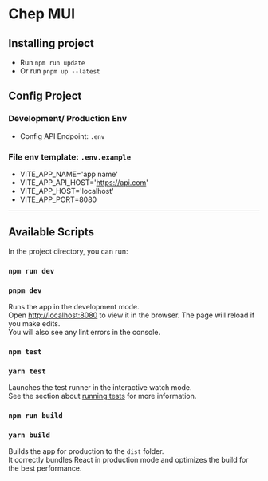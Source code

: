 # Chep MUI

## Installing project

- Run `npm run update`
- Or run `pnpm up --latest`

## Config Project

### Development/ Production Env

- Config API Endpoint: `.env`

### File env template: `.env.example`

- VITE_APP_NAME='app name'
- VITE_APP_API_HOST='https://api.com'
- VITE_APP_HOST='localhost'
- VITE_APP_PORT=8080

---

## Available Scripts

In the project directory, you can run:

### `npm run dev`

### `pnpm dev`

Runs the app in the development mode.\
Open [http://localhost:8080](http://localhost:8080) to view it in the browser.
The page will reload if you make edits.\
You will also see any lint errors in the console.

### `npm test`

### `yarn test`

Launches the test runner in the interactive watch mode.\
See the section about [running tests](https://facebook.github.io/create-react-app/docs/running-tests) for more information.

### `npm run build`

### `yarn build`

Builds the app for production to the `dist` folder.\
It correctly bundles React in production mode and optimizes the build for the best performance.
